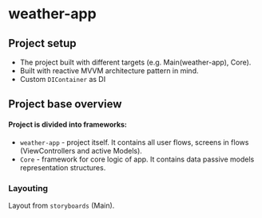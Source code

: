 # weather-app

## Project setup

- The project built with different targets (e.g. Main(weather-app), Core).
- Built with reactive MVVM architecture pattern in mind.
- Custom `DIContainer` as DI

## Project base overview

#### Project is divided into frameworks:

- `weather-app` - project itself. It contains all user flows, screens in flows (ViewControllers and active Models).
- `Core` - framework for core logic of app. It contains data passive models representation structures.

### Layouting

Layout from `storyboards` (Main).